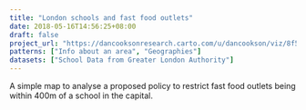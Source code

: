 ```yaml
---
title: "London schools and fast food outlets"
date: 2018-05-16T14:56:25+08:00
draft: false
project_url: "https://dancooksonresearch.carto.com/u/dancookson/viz/8f50944d-7a68-4117-9ca6-dbc963fe8733/embed_map"
patterns: ["Info about an area", "Geographies"]
datasets: ["School Data from Greater London Authority"]
---
```


A simple map to analyse a proposed policy to restrict fast food outlets being within 400m of a school in the capital.

